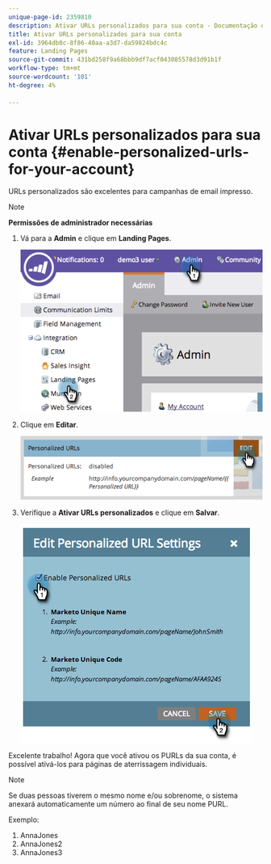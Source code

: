 ```yaml
---
unique-page-id: 2359810
description: Ativar URLs personalizados para sua conta - Documentação do Marketo - Documentação do produto
title: Ativar URLs personalizados para sua conta
exl-id: 3964db0c-8f86-40aa-a3d7-da59824bdc4c
feature: Landing Pages
source-git-commit: 431bd258f9a68bbb9df7acf043085578d3d91b1f
workflow-type: tm+mt
source-wordcount: '101'
ht-degree: 4%

---
```


# Ativar URLs personalizados para sua conta {#enable-personalized-urls-for-your-account}

URLs personalizados são excelentes para campanhas de email impresso.

>[!NOTE]
>
>**Permissões de administrador necessárias**

1. Vá para a **Admin** e clique em **Landing Pages**.

   ![](assets/image2014-9-18-13-3a29-3a49.png)

1. Clique em **Editar**.

   ![](assets/image2014-9-18-13-3a29-3a58.png)

1. Verifique a **Ativar URLs personalizados** e clique em **Salvar**.

   ![](assets/image2014-9-18-13-3a30-3a6.png)

Excelente trabalho! Agora que você ativou os PURLs da sua conta, é possível ativá-los para páginas de aterrissagem individuais.

>[!NOTE]
>
>Se duas pessoas tiverem o mesmo nome e/ou sobrenome, o sistema anexará automaticamente um número ao final de seu nome PURL.
>
>Exemplo:
>
>1. AnnaJones
>1. AnnaJones2
>1. AnnaJones3
